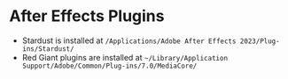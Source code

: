 # After Effects Plugins

- Stardust is installed at `/Applications/Adobe After Effects 2023/Plug-ins/Stardust/`
- Red Giant plugins are installed at `~/Library/Application Support/Adobe/Common/Plug-ins/7.0/MediaCore/`
